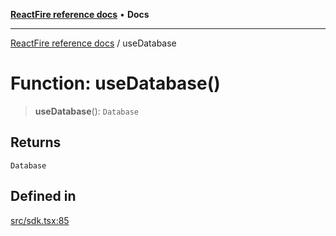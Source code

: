 [**ReactFire reference docs**](../README.md) • **Docs**

***

[ReactFire reference docs](../README.md) / useDatabase

# Function: useDatabase()

> **useDatabase**(): `Database`

## Returns

`Database`

## Defined in

[src/sdk.tsx:85](https://github.com/Synapski/reactfire/blob/main/src/sdk.tsx#L85)
